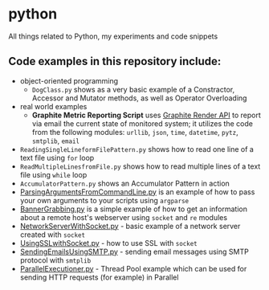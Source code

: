 # python
All things related to Python, my experiments and code snippets

## Code examples in this repository include:

* object-oriented programming
    - `DogClass.py` shows as a very basic example of a Constractor, Accessor and Mutator methods, as well as Operator Overloading
* real world examples
    - **Graphite Metric Reporting Script** uses [Graphite Render API] to report via email the current state of monitored system; it utilizes the code from the following modules: `urllib`, `json`, `time`, `datetime`, `pytz`, `smtplib`, `email`
* `ReadingSingleLineformFilePattern.py` shows how to read one line of a text file using `for` loop
* `ReadMultipleLinesfromFile.py` shows how to read multiple lines of a text file using `while` loop
* `AccumulatorPattern.py` shows an Accumulator Pattern in action
* [ParsingArgumentsFromCommandLine.py] is an example of how to pass your own arguments to your scripts using `argparse`
* [BannerGrabbing.py] is a simple example of how to get an information about a remote host's webserver using `socket` and `re` modules
* [NetworkServerWithSocket.py] - basic example of a network server created with `socket`
* [UsingSSLwithSocket.py] - how to use SSL with `socket`
* [SendingEmailsUsingSMTP.py] - sending email messages using SMTP protocol with `smtplib`
* [ParallelExecutioner.py] - Thread Pool example which can be used for sending HTTP requests (for example) in Parallel 

[Graphite Render API]: <http://graphite.readthedocs.org/en/latest/render_api.html>
[ParsingArgumentsFromCommandLine.py]: ./ParsingArgumentsFromCommandLine.py
[BannerGrabbing.py]: ./BannerGrabbing.py
[NetworkServerWithSocket.py]: ./NetworkServerWithSocket.py
[UsingSSLwithSocket.py]: ./UsingSSLwithSocket.py
[SendingEmailsUsingSMTP.py]: ./SendingEmailsUsingSMTP.py
[ParallelExecutioner.py]: ./threading_example/ParallelExecutioner.py